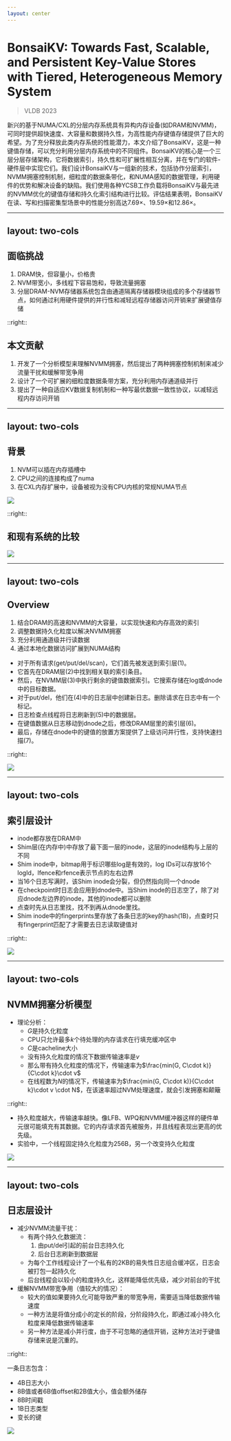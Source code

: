 ```yaml
---
layout: center
---
```


# BonsaiKV: Towards Fast, Scalable, and Persistent Key-Value Stores with Tiered, Heterogeneous Memory System

> VLDB 2023

新兴的基于NUMA/CXL的分层内存系统具有异构内存设备(如DRAM和NVMM)，可同时提供超快速度、大容量和数据持久性，为高性能内存键值存储提供了巨大的希望。为了充分释放此类内存系统的性能潜力，本文介绍了BonsaiKV，这是一种键值存储，可以充分利用分层内存系统中的不同组件。BonsaiKV的核心是一个三层分层存储架构，它将数据索引，持久性和可扩展性相互分离，并在专门的软件-硬件层中实现它们。我们设计BonsaiKV与一组新的技术，包括协作分层索引，NVMM拥塞控制机制，细粒度的数据条带化，和NUMA感知的数据管理，利用硬件的优势和解决设备的缺陷。我们使用各种YCSB工作负载将BonsaiKV与最先进的NVMM优化的键值存储和持久化索引结构进行比较。评估结果表明，BonsaiKV在读、写和扫描密集型场景中的性能分别高达7.69×、19.59×和12.86×。

---
layout: two-cols
---

## 面临挑战

1. DRAM快，但容量小，价格贵
2. NVM带宽小，多线程下容易饱和，导致流量拥塞
3. 分层DRAM-NVM存储器系统包含由通道隔离存储器模块组成的多个存储器节点，如何通过利用硬件提供的并行性和减轻远程存储器访问开销来扩展键值存储

::right::

## 本文贡献

1. 开发了一个分析模型来理解NVMM拥塞，然后提出了两种拥塞控制机制来减少流量干扰和缓解带宽争用
2. 设计了一个可扩展的细粒度数据条带方案，充分利用内存通道级并行
3. 提出了一种自适应KV数据复制机制和一种写最优数据一致性协议，以减轻远程内存访问开销

---
layout: two-cols
---

## 背景

1. NVM可以插在内存插槽中
2. CPU之间的连接构成了numa
3. 在CXL内存扩展中，设备被视为没有CPU内核的常规NUMA节点

![](./img2/f1.png)

::right::

## 和现有系统的比较

![](./img2/t1.png)

---
layout: two-cols
---

## Overview

1. 结合DRAM的高速和NVMM的大容量，以实现快速和内存高效的索引
2. 调整数据持久化粒度以解决NVMM拥塞
3. 充分利用通道级并行读数据
4. 通过本地化数据访问扩展到NUMA结构

- 对于所有请求(get/put/del/scan)，它们首先被发送到索引层(1)。
- 它首先在DRAM层(2)中找到相关联的索引条目。
- 然后，在NVMM层(3)中执行剩余的键值数据索引。它搜索存储在log或dnode中的目标数据。
- 对于put/del，他们在(4)中的日志层中创建新日志。删除请求在日志中有一个标记。
- 日志检查点线程将日志刷新到(5)中的数据层。
- 在键值数据从日志移动到dnode之后，修改DRAM层里的索引层(6)。
- 最后，存储在dnode中的键值的放置方案提供了上级访问并行性，支持快速扫描(7)。

::right::

![](./img2/f3.png)

---
layout: two-cols
---

## 索引层设计

- inode都存放在DRAM中
- Shim层(在内存中)中存放了最下面一层的inode，这层的inode结构与上层的不同
- Shim inode中，bitmap用于标识哪些log是有效的，log IDs可以存放16个logId，lfence和rfence表示节点的左右边界
- 当16个日志写满时，该Shim inode会分裂，但仍然指向同一个dnode
- 在checkpoint时日志会应用到dnode中。当Shim inode的日志空了，除了对应dnode左边界的inode，其他的inode都可以删除
- 点查时先从日志里找，找不到再从dnode里找。
- Shim inode中的fingerprints里存放了各条日志的key的hash(1B)，点查时只有fingerprint匹配了才需要去日志读取键值对

::right::

![](./img2/f4.png)

---
layout: two-cols
---

## NVMM拥塞分析模型

- 理论分析：
  - $G$是持久化粒度
  - CPU只允许最多$k$个待处理的内存请求在行填充缓冲区中
  - $C$是cacheline大小
  - 没有持久化粒度的情况下数据传输速率是$v$
  - 那么带有持久化粒度的情况下，传输速率为$\frac{min(G, C\cdot k)}{C\cdot k}\cdot v$
  - 在线程数为$N$的情况下，传输速率为$\frac{min(G, C\cdot k)}{C\cdot k}\cdot v \cdot N$，在该速率超过NVM处理速度，就会引发拥塞和颠簸

::right::

- 持久粒度越大，传输速率越快。像LFB、WPQ和NVMM缓冲器这样的硬件单元很可能填充有其数据。它的内存请求首先被服务，并且线程表现出更高的优先级。
- 实验中，一个线程固定持久化粒度为256B，另一个改变持久化粒度

![](./img2/f5.png)

---
layout: two-cols
---

## 日志层设计

- 减少NVMM流量干扰：
  - 有两个持久化数据流：
    1. 由put/del引起的前台日志持久化
    2. 后台日志刷新到数据层
  - 为每个工作线程设计了一个私有的2KB的易失性日志组合缓冲区，日志会被打包一起持久化
  - 后台线程会以较小的粒度持久化，这样能降低优先级，减少对前台的干扰
- 缓解NVMM带宽争用（值较大的情况）：
  - 较大的值如果要持久化可能导致严重的带宽争用，需要适当降低数据传输速度
  - 一种方法是将值分成小的定长的阶段，分阶段持久化，即通过减小持久化粒度来降低数据传输速率
  - 另一种方法是减小并行度，由于不可忽略的通信开销，这种方法对于键值存储来说是沉重的。

::right::

一条日志包含：

- 4B日志大小
- 8B值或者6B值offset和2B值大小，值会额外储存
- 8B时间戳
- 1B日志类型
- 变长的键

![](./img2/f6.png)


